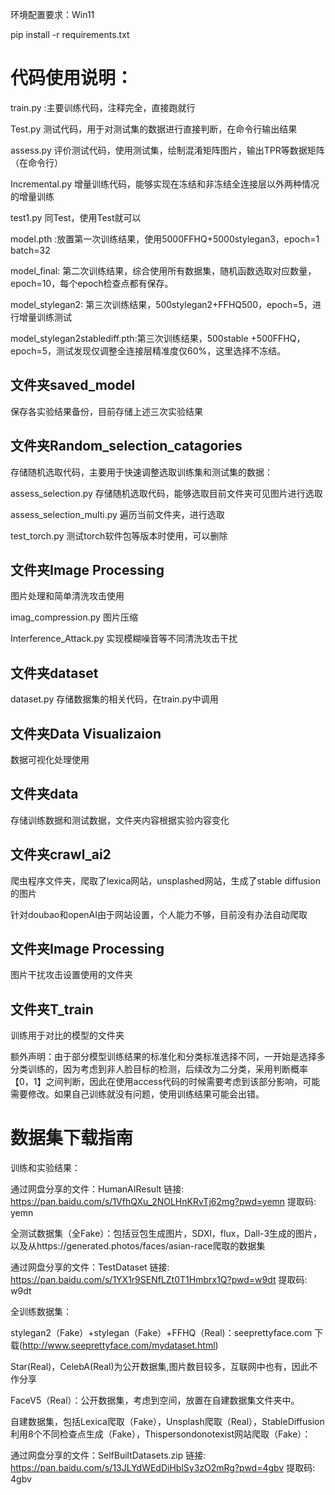 

环境配置要求：Win11

pip install -r requirements.txt





# 代码使用说明：

train.py :主要训练代码，注释完全，直接跑就行

Test.py 测试代码，用于对测试集的数据进行直接判断，在命令行输出结果

assess.py 评价测试代码，使用测试集，绘制混淆矩阵图片，输出TPR等数据矩阵（在命令行）

Incremental.py 增量训练代码，能够实现在冻结和非冻结全连接层以外两种情况的增量训练

test1.py 同Test，使用Test就可以

model.pth :放置第一次训练结果，使用5000FFHQ+5000stylegan3，epoch=1 batch=32

model_final: 第二次训练结果，综合使用所有数据集，随机函数选取对应数量，epoch=10，每个epoch检查点都有保存。

model_stylegan2: 第三次训练结果，500stylegan2+FFHQ500，epoch=5，进行增量训练测试

model_stylegan2stablediff.pth:第三次训练结果，500stable +500FFHQ，epoch=5，测试发现仅调整全连接层精准度仅60%，这里选择不冻结。

## 文件夹saved_model

保存各实验结果备份，目前存储上述三次实验结果

## 文件夹Random_selection_catagories

存储随机选取代码，主要用于快速调整选取训练集和测试集的数据：

assess_selection.py 存储随机选取代码，能够选取目前文件夹可见图片进行选取

assess_selection_multi.py 遍历当前文件夹，进行选取

test_torch.py 测试torch软件包等版本时使用，可以删除

## 文件夹Image Processing

图片处理和简单清洗攻击使用

imag_compression.py 图片压缩

Interference_Attack.py 实现模糊噪音等不同清洗攻击干扰

## 文件夹dataset

dataset.py 存储数据集的相关代码，在train.py中调用

## 文件夹Data Visualizaion

数据可视化处理使用

## 文件夹data

存储训练数据和测试数据，文件夹内容根据实验内容变化

## 文件夹crawl_ai2

爬虫程序文件夹，爬取了lexica网站，unsplashed网站，生成了stable diffusion的图片

针对doubao和openAI由于网站设置，个人能力不够，目前没有办法自动爬取

## 文件夹Image Processing

图片干扰攻击设置使用的文件夹

## 文件夹T_train

训练用于对比的模型的文件夹

额外声明：由于部分模型训练结果的标准化和分类标准选择不同，一开始是选择多分类训练的，因为考虑到非人脸目标的检测，后续改为二分类，采用判断概率【0，1】之间判断，因此在使用access代码的时候需要考虑到该部分影响，可能需要修改。如果自己训练就没有问题，使用训练结果可能会出错。

# 数据集下载指南



训练和实验结果：

通过网盘分享的文件：HumanAIResult
链接: https://pan.baidu.com/s/1VfhQXu_2NOLHnKRvTj62mg?pwd=yemn 提取码: yemn 



全测试数据集（全Fake）：包括豆包生成图片，SDXl，flux，Dall-3生成的图片，以及从https://generated.photos/faces/asian-race爬取的数据集

通过网盘分享的文件：TestDataset
链接: https://pan.baidu.com/s/1YX1r9SENfLZt0T1Hmbrx1Q?pwd=w9dt 提取码: w9dt 



全训练数据集：

stylegan2（Fake）+stylegan（Fake）+FFHQ（Real)：seeprettyface.com 下载(http://www.seeprettyface.com/mydataset.html)

Star(Real)，CelebA(Real)为公开数据集,图片数目较多，互联网中也有，因此不作分享

FaceV5（Real）：公开数据集，考虑到空间，放置在自建数据集文件夹中。



自建数据集，包括Lexica爬取（Fake），Unsplash爬取（Real），StableDiffusion利用8个不同检查点生成（Fake），Thispersondonotexist网站爬取（Fake）：

通过网盘分享的文件：SelfBuiltDatasets.zip
链接: https://pan.baidu.com/s/13JLYdWEdDiHblSy3zO2mRg?pwd=4gbv 提取码: 4gbv 